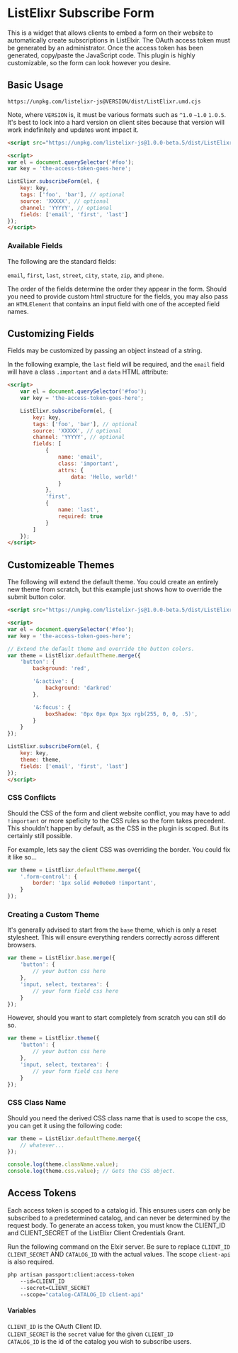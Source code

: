# ListElixr Subscribe Form

This is a widget that allows clients to embed a form on their website to automatically create subscriptions in ListElxir. The OAuth access token must be generated by an administrator. Once the access token has been generated, copy/paste the JavaScript code. This plugin is highly customizable, so the form can look however you desire.

## Basic Usage

`https://unpkg.com/listelixr-js@VERSION/dist/ListElixr.umd.cjs`

Note, where `VERSION` is, it must be various formats such as `^1.0` `~1.0` `1.0.5`. It's best to lock into a hard version on client sites because that version will work indefinitely and updates wont impact it.

```html
<script src="https://unpkg.com/listelixr-js@1.0.0-beta.5/dist/ListElixr.umd.cjs"></script>

<script>
var el = document.querySelector('#foo');
var key = 'the-access-token-goes-here';

ListElixr.subscribeForm(el, {
    key: key,
    tags: ['foo', 'bar'], // optional
    source: 'XXXXX', // optional
    channel: 'YYYYY', // optional
    fields: ['email', 'first', 'last']
});
</script>

```

### Available Fields

The following are the standard fields:

`email`,  `first`, `last`, `street`, `city`, `state`, `zip`, and `phone`.

The order of the fields determine the order they appear in the form. Should you need to provide custom html structure for the fields, you may also pass an `HTMLElement` that contains an input field with one of the accepted field names.

## Customizing Fields

Fields may be customized by passing an object instead of a string.

In the following example, the `last` field will be required, and the `email` field will have a class `.important` and a
`data` HTML attribute:

```html
<script>
    var el = document.querySelector('#foo');
    var key = 'the-access-token-goes-here';

    ListElixr.subscribeForm(el, {
        key: key,
        tags: ['foo', 'bar'], // optional
        source: 'XXXXX', // optional
        channel: 'YYYYY', // optional
        fields: [
            {
                name: 'email',
                class: 'important',
                attrs: {
                    data: 'Hello, world!'
                }
            },
            'first',
            {
                name: 'last',
                required: true
            }
        ]
    });
</script>

```

## Customizeable Themes

The following will extend the default theme. You could create an entirely new theme from scratch, but this example just shows how to override the submit button color.

```html
<script src="https://unpkg.com/listelixr-js@1.0.0-beta.5/dist/ListElixr.umd.cjs"></script>

<script>
var el = document.querySelector('#foo');
var key = 'the-access-token-goes-here';

// Extend the default theme and override the button colors.
var theme = ListElixr.defaultTheme.merge({
    'button': {
        background: 'red',

        '&:active': {
            background: 'darkred'
        },

        '&:focus': {
            boxShadow: '0px 0px 0px 3px rgb(255, 0, 0, .5)',
        }
    }
});

ListElixr.subscribeForm(el, {
    key: key,
    theme: theme,
    fields: ['email', 'first', 'last']
});
</script>
```

### CSS Conflicts

Should the CSS of the form and client website conflict, you may have to add `!important` or more speficity to the CSS rules so the form takes precedent. This shouldn't happen by default, as the CSS in the plugin is scoped. But its certainly still possible.

For example, lets say the client CSS was overriding the border. You could fix it like so...

```js
var theme = ListElixr.defaultTheme.merge({
    '.form-control': {
        border: '1px solid #e0e0e0 !important',
    }
});
```

### Creating a Custom Theme

It's generally advised to start from the `base` theme, which is only a reset stylesheet. This will ensure everything renders correctly across different browsers.

```js
var theme = ListElixr.base.merge({
    'button': {
        // your button css here
    },
    'input, select, textarea': {
        // your form field css here
    }
});
```

However, should you want to start completely from scratch you can still do so.

```js
var theme = ListElixr.theme({
    'button': {
        // your button css here
    },
    'input, select, textarea': {
        // your form field css here
    }
});
```

### CSS Class Name

Should you need the derived CSS class name that is used to scope the css, you can get it using the following code:

```js
var theme = ListElixr.defaultTheme.merge({
    // whatever...
});

console.log(theme.className.value);
console.log(theme.css.value); // Gets the CSS object.
```

## Access Tokens

Each access token is scoped to a catalog id. This ensures users can only be subscribed to a predetermined catalog, and can never be determined by the request body. To generate an access token, you must know the CLIENT_ID and CLIENT_SECRET of the ListElixr Client Credentials Grant.

Run the following command on the Elxir server. Be sure to replace `CLIENT_ID` `CLIENT_SECRET` AND `CATALOG_ID` with the actual values. The scope `client-api` is also required.

```bash
php artisan passport:client:access-token
    --id=CLIENT_ID
    --secret=CLIENT_SECRET
    --scope="catalog-CATALOG_ID client-api"
```

#### Variables

`CLIENT_ID` is the OAuth Client ID. \
`CLIENT_SECRET` is the `secret` value for the given `CLIENT_ID` \
`CATALOG_ID` is the id of the catalog you wish to subscribe users.
